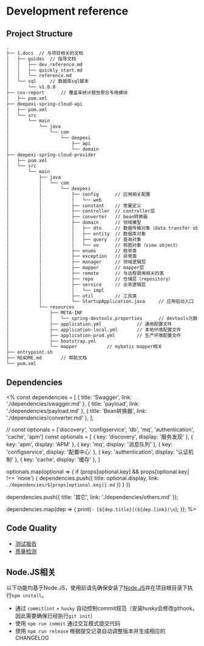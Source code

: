 # Development reference

## Project Structure

```txt
.
├── 1.docs  // 与项目相关的文档
│   ├── guides  // 指导文档
│   │   ├── dev_reference.md
│   │   ├── quickly_start.md
│   │   └── reference.md
│   └── sql     // 数据库sql脚本
│       └── v1.0.0
├── cov-report      // 覆盖率统计报告聚合专用模块 
│   ├── pom.xml
├── deepexi-spring-cloud-api
│   ├── pom.xml
│   └── src
│       └── main
│           └── java
│               └── com
│                   └── deepexi
│                       ├── api
│                       └── domain
├── deepexi-spring-cloud-provider
│   ├── pom.xml
│   └── src
│       └── main
│           ├── java
│           │   └── com
│           │       └── deepexi
│           │           ├── config      // 应用相关配置
│           │           │   └── web
│           │           ├── constant    // 常量定义
│           │           ├── controller  // controller层
│           │           ├── converter   // bean转换器
│           │           ├── domain      // 领域模型
│           │           │   ├── dto     // 数据传输对象（data transfer object）
│           │           │   ├── entity  // 数据库对象
│           │           │   ├── query   // 查询对象
│           │           │   └── vo      // 视图对象（view object）
│           │           ├── enums       // 枚举类
│           │           ├── exception   // 异常类
│           │           ├── manager     // 领域逻辑层
│           │           ├── mapper      // mapper层
│           │           ├── remote      // 与远程调用相关的类
│           │           ├── repo        // 仓储层（repository）
│           │           ├── service     // 业务逻辑层
│           │           │   └── impl
│           │           ├── util        // 工具类
│           │           └── StartupApplication.java     // 应用启动入口
│           └── resources
│               ├── META-INF
│               │   └── spring-devtools.properties      // devtools元数据
│               ├── application.yml             // 通用配置文件
│               ├── application-local.yml       // 本地环境配置文件
│               ├── application-prod.yml        // 生产环境配置文件
│               ├── bootstrap.yml
│               └── mapper           // mybatis mapper相关
├── entrypoint.sh
├── README.md       // 帮助文档
└── pom.xml
```

## Dependencies

<%
const dependencies = [
    { title: 'Swagger', link: './dependencies/swagger.md' },
    { title: 'payload', link: './dependencies/payload.md' },
    { title: 'Bean转换器', link: './dependencies/converter.md' },
];

// const optionals = ['discovery', 'configservice', 'db', 'mq', 'authentication', 'cache', 'apm']
const optionals = [
    { key: 'discovery', display: '服务发现' },
    { key: 'apm', display: 'APM' },
    { key: 'mq', display: '消息队列' },
    { key: 'configservice', display: '配置中心' },
    { key: 'authentication', display: '认证机制' },
    { key: 'cache', display: '缓存' },
]

optionals.map(optional => {
    if (props[optional.key] && props[optional.key] !== 'none') {
        dependencies.push({ title: optional.display, link: `./dependencies/${props[optional.key]}.md` })
    }
})

dependencies.push({ title: '其它', link: './dependencies/others.md' });

dependencies.map(dep => {
    print(`- [${dep.title}](${dep.link})\n`);
});
%>

## Code Quality

- [测试报告](./dependencies/jacoco.md)
- [质量检测](./dependencies/sonar.md)

## Node.JS相关

以下功能均基于Node.JS，使用前请先确保安装了[Node.JS](https://nodejs.org/zh-cn/download/)并在项目根目录下执行`npm install`。

- 通过 `commitlint` + `husky` 自动控制commit规范（安装husky会修改githook，因此需要确保已经执行`git init`）
- 使用 `npm run commit` 通过交互模式提交代码
- 使用 `npm run release` 根据提交记录自动调整版本并生成相应的CHANGELOG
